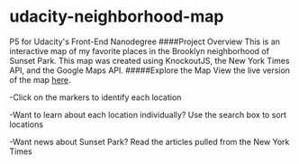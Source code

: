 # udacity-neighborhood-map
P5 for Udacity's Front-End Nanodegree
####Project Overview
This is an interactive map of my favorite places in the Brooklyn neighborhood of Sunset Park.  This map was created using KnockoutJS, the New York Times API, and the Google Maps API.
#####Explore the Map
View the live version of the map [here](http://cdn.rawgit.com/anavasquez84/udacity-neighborhood-map/master/index.html).

-Click on the markers to identify each location

-Want to learn about each location individually? Use the search box to sort locations  

-Want news about Sunset Park? Read the articles pulled from the New York Times




